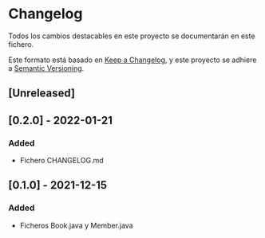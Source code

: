 # Changelog

Todos los cambios destacables en este proyecto se documentarán en este fichero.

Este formato está basado en [Keep a Changelog](https://keepachangelog.com/en/1.0.0/), y este proyecto se adhiere a [Semantic Versioning](https://semver.org/spec/v2.0.0.html).

## [Unreleased]

## [0.2.0] - 2022-01-21

### Added

- Fichero CHANGELOG.md

## [0.1.0] - 2021-12-15

### Added

- Ficheros Book.java y Member.java